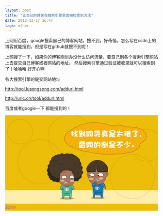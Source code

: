 ```yaml
---
layout: post
title: "让自己的博客在搜索引擎里面被检索到方法"
date: 2012-12-27 16:47
tags: other
---
```

上网用百度，google搜索自己的博客网站。搜不到，好奇怪。怎么写在csdn上的博客就能搜到，但是写在github就搜不到呢！

<!-- more -->

上网搜了一下，如果你的博客刚创办没什么访问流量，要自己到各个搜索引擎网站上去<span class="stress">提交</span>自己博客或者网站的地址。
然后搜索引擎通过验证被收录就可以搜索到了！哈哈哈 好开心啊

各大搜索引擎的提交网站地址

<a href="http://tool.lusongsong.com/addurl.html" target="_blank">http://tool.lusongsong.com/addurl.html</a> 

<a href="http://urlc.cn/tool/addurl.html" target="_blank">http://urlc.cn/tool/addurl.html</a> 

百度或者google一下 都能搜到的！

![Crepe](/images/fun/4.jpg)

